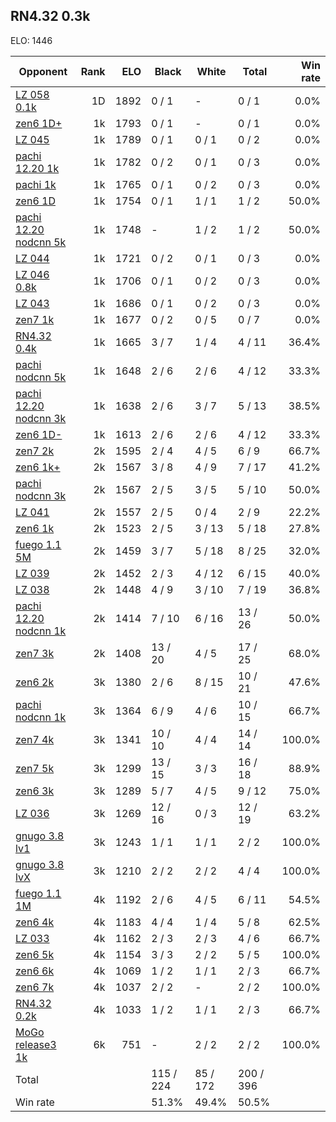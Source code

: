 ## RN4.32 0.3k ##

ELO: 1446

Opponent | Rank | ELO | Black | White | Total | Win rate
---------|-----:|----:|-------|-------|-------|-------:
[LZ 058 0.1k](LZ%20058%200.1k.md) | 1D | 1892 | 0 / 1 | - | 0 / 1 | 0.0%
[zen6 1D+](zen6%201D+.md) | 1k | 1793 | 0 / 1 | - | 0 / 1 | 0.0%
[LZ 045](LZ%20045.md) | 1k | 1789 | 0 / 1 | 0 / 1 | 0 / 2 | 0.0%
[pachi 12.20 1k](pachi%2012.20%201k.md) | 1k | 1782 | 0 / 2 | 0 / 1 | 0 / 3 | 0.0%
[pachi 1k](pachi%201k.md) | 1k | 1765 | 0 / 1 | 0 / 2 | 0 / 3 | 0.0%
[zen6 1D](zen6%201D.md) | 1k | 1754 | 0 / 1 | 1 / 1 | 1 / 2 | 50.0%
[pachi 12.20 nodcnn 5k](pachi%2012.20%20nodcnn%205k.md) | 1k | 1748 | - | 1 / 2 | 1 / 2 | 50.0%
[LZ 044](LZ%20044.md) | 1k | 1721 | 0 / 2 | 0 / 1 | 0 / 3 | 0.0%
[LZ 046 0.8k](LZ%20046%200.8k.md) | 1k | 1706 | 0 / 1 | 0 / 2 | 0 / 3 | 0.0%
[LZ 043](LZ%20043.md) | 1k | 1686 | 0 / 1 | 0 / 2 | 0 / 3 | 0.0%
[zen7 1k](zen7%201k.md) | 1k | 1677 | 0 / 2 | 0 / 5 | 0 / 7 | 0.0%
[RN4.32 0.4k](RN4.32%200.4k.md) | 1k | 1665 | 3 / 7 | 1 / 4 | 4 / 11 | 36.4%
[pachi nodcnn 5k](pachi%20nodcnn%205k.md) | 1k | 1648 | 2 / 6 | 2 / 6 | 4 / 12 | 33.3%
[pachi 12.20 nodcnn 3k](pachi%2012.20%20nodcnn%203k.md) | 1k | 1638 | 2 / 6 | 3 / 7 | 5 / 13 | 38.5%
[zen6 1D-](zen6%201D-.md) | 1k | 1613 | 2 / 6 | 2 / 6 | 4 / 12 | 33.3%
[zen7 2k](zen7%202k.md) | 2k | 1595 | 2 / 4 | 4 / 5 | 6 / 9 | 66.7%
[zen6 1k+](zen6%201k+.md) | 2k | 1567 | 3 / 8 | 4 / 9 | 7 / 17 | 41.2%
[pachi nodcnn 3k](pachi%20nodcnn%203k.md) | 2k | 1567 | 2 / 5 | 3 / 5 | 5 / 10 | 50.0%
[LZ 041](LZ%20041.md) | 2k | 1557 | 2 / 5 | 0 / 4 | 2 / 9 | 22.2%
[zen6 1k](zen6%201k.md) | 2k | 1523 | 2 / 5 | 3 / 13 | 5 / 18 | 27.8%
[fuego 1.1 5M](fuego%201.1%205M.md) | 2k | 1459 | 3 / 7 | 5 / 18 | 8 / 25 | 32.0%
[LZ 039](LZ%20039.md) | 2k | 1452 | 2 / 3 | 4 / 12 | 6 / 15 | 40.0%
[LZ 038](LZ%20038.md) | 2k | 1448 | 4 / 9 | 3 / 10 | 7 / 19 | 36.8%
[pachi 12.20 nodcnn 1k](pachi%2012.20%20nodcnn%201k.md) | 2k | 1414 | 7 / 10 | 6 / 16 | 13 / 26 | 50.0%
[zen7 3k](zen7%203k.md) | 2k | 1408 | 13 / 20 | 4 / 5 | 17 / 25 | 68.0%
[zen6 2k](zen6%202k.md) | 3k | 1380 | 2 / 6 | 8 / 15 | 10 / 21 | 47.6%
[pachi nodcnn 1k](pachi%20nodcnn%201k.md) | 3k | 1364 | 6 / 9 | 4 / 6 | 10 / 15 | 66.7%
[zen7 4k](zen7%204k.md) | 3k | 1341 | 10 / 10 | 4 / 4 | 14 / 14 | 100.0%
[zen7 5k](zen7%205k.md) | 3k | 1299 | 13 / 15 | 3 / 3 | 16 / 18 | 88.9%
[zen6 3k](zen6%203k.md) | 3k | 1289 | 5 / 7 | 4 / 5 | 9 / 12 | 75.0%
[LZ 036](LZ%20036.md) | 3k | 1269 | 12 / 16 | 0 / 3 | 12 / 19 | 63.2%
[gnugo 3.8 lv1](gnugo%203.8%20lv1.md) | 3k | 1243 | 1 / 1 | 1 / 1 | 2 / 2 | 100.0%
[gnugo 3.8 lvX](gnugo%203.8%20lvX.md) | 3k | 1210 | 2 / 2 | 2 / 2 | 4 / 4 | 100.0%
[fuego 1.1 1M](fuego%201.1%201M.md) | 4k | 1192 | 2 / 6 | 4 / 5 | 6 / 11 | 54.5%
[zen6 4k](zen6%204k.md) | 4k | 1183 | 4 / 4 | 1 / 4 | 5 / 8 | 62.5%
[LZ 033](LZ%20033.md) | 4k | 1162 | 2 / 3 | 2 / 3 | 4 / 6 | 66.7%
[zen6 5k](zen6%205k.md) | 4k | 1154 | 3 / 3 | 2 / 2 | 5 / 5 | 100.0%
[zen6 6k](zen6%206k.md) | 4k | 1069 | 1 / 2 | 1 / 1 | 2 / 3 | 66.7%
[zen6 7k](zen6%207k.md) | 4k | 1037 | 2 / 2 | - | 2 / 2 | 100.0%
[RN4.32 0.2k](RN4.32%200.2k.md) | 4k | 1033 | 1 / 2 | 1 / 1 | 2 / 3 | 66.7%
[MoGo release3 1k](MoGo%20release3%201k.md) | 6k | 751 | - | 2 / 2 | 2 / 2 | 100.0%
Total | | | 115 / 224 | 85 / 172 | 200 / 396 | 
Win rate| | | 51.3% | 49.4% | 50.5% | 
